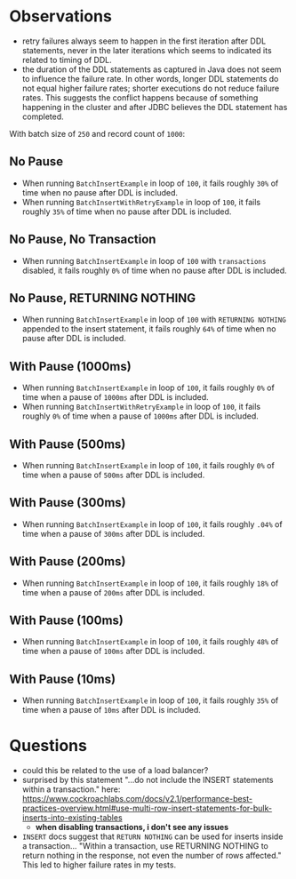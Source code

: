 # Observations

* retry failures always seem to happen in the first iteration after DDL statements, never in the later iterations which seems to indicated its related to timing of DDL.
* the duration of the DDL statements as captured in Java does not seem to influence the failure rate. In other words, longer DDL statements do not equal higher failure rates; shorter executions do not reduce failure rates.  This suggests the conflict happens because of something happening in the cluster and after JDBC believes the DDL statement has completed.

With batch size of `250` and record count of `1000`:

## No Pause
* When running `BatchInsertExample` in loop of `100`, it fails roughly `30%` of time when no pause after DDL is included.
* When running `BatchInsertWithRetryExample` in loop of `100`, it fails roughly `35%` of time when no pause after DDL is included.

## No Pause, No Transaction
* When running `BatchInsertExample` in loop of `100` with `transactions` disabled, it fails roughly `0%` of time when no pause after DDL is included.

## No Pause, RETURNING NOTHING
* When running `BatchInsertExample` in loop of `100` with `RETURNING NOTHING` appended to the insert statement, it fails roughly `64%` of time when no pause after DDL is included.

## With Pause (1000ms)
* When running `BatchInsertExample` in loop of `100`, it fails roughly `0%` of time when a pause of `1000ms` after DDL is included.
* When running `BatchInsertWithRetryExample` in loop of `100`, it fails roughly `0%` of time when a pause of `1000ms` after DDL is included.

## With Pause (500ms)
* When running `BatchInsertExample` in loop of `100`, it fails roughly `0%` of time when a pause of `500ms` after DDL is included.

## With Pause (300ms)
* When running `BatchInsertExample` in loop of `100`, it fails roughly `.04%` of time when a pause of `300ms` after DDL is included.

## With Pause (200ms)
* When running `BatchInsertExample` in loop of `100`, it fails roughly `18%` of time when a pause of `200ms` after DDL is included.

## With Pause (100ms)
* When running `BatchInsertExample` in loop of `100`, it fails roughly `48%` of time when a pause of `100ms` after DDL is included.

## With Pause (10ms)
* When running `BatchInsertExample` in loop of `100`, it fails roughly `35%` of time when a pause of `10ms` after DDL is included.

# Questions
* could this be related to the use of a load balancer?
* surprised by this statement "...do not include the INSERT statements within a transaction." here: https://www.cockroachlabs.com/docs/v2.1/performance-best-practices-overview.html#use-multi-row-insert-statements-for-bulk-inserts-into-existing-tables
    * __when disabling transactions, i don't see any issues__
* `INSERT` docs suggest that `RETURN NOTHING` can be used for inserts inside a transaction... "Within a transaction, use RETURNING NOTHING to return nothing in the response, not even the number of rows affected." This led to higher failure rates in my tests.